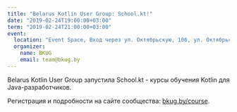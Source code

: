 ```yaml
---
title: "Belarus Kotlin User Group: School.kt!"
date: "2019-02-24T19:00:00+03:00"
term: "2019-02-24T21:00:00+03:00"
event:
  location: "Event Space, Вход через ул. Октябрьскую, 10б, ул. Октябрьская 16А, Минск, Беларусь"
  organizer:
    name: BKUG
    email: team@bkug.by
---
```


Belarus Kotlin User Group запустила School.kt - курсы обучения Kotlin для Java-разработчиков.

Регистрация и подробности на сайте сообщества: [bkug.by/course](https://bkug.by/course/).
